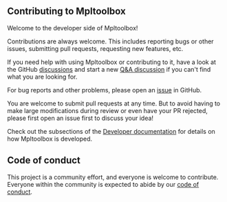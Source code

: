 ## Contributing to Mpltoolbox

Welcome to the developer side of Mpltoolbox!

Contributions are always welcome.
This includes reporting bugs or other issues, submitting pull requests, requesting new features, etc.

If you need help with using Mpltoolbox or contributing to it, have a look at the GitHub [discussions](https://github.com/scipp/mpltoolbox/discussions) and start a new [Q&A discussion](https://github.com/scipp/mpltoolbox/discussions/categories/q-a) if you can't find what you are looking for.

For bug reports and other problems, please open an [issue](https://github.com/scipp/mpltoolbox/issues/new) in GitHub.

You are welcome to submit pull requests at any time.
But to avoid having to make large modifications during review or even have your PR rejected, please first open an issue first to discuss your idea!

Check out the subsections of the [Developer documentation](https://scipp.github.io/mpltoolbox/developer/index.html) for details on how Mpltoolbox is developed.

## Code of conduct

This project is a community effort, and everyone is welcome to contribute.
Everyone within the community is expected to abide by our [code of conduct](https://github.com/scipp/mpltoolbox/blob/main/CODE_OF_CONDUCT.md).
